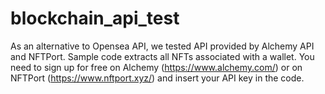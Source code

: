 # blockchain_api_test

As an alternative to Opensea API, we tested API provided by Alchemy API and NFTPort.
Sample code extracts all NFTs associated with a wallet.
You need to sign up for free on Alchemy (https://www.alchemy.com/) or on NFTPort (https://www.nftport.xyz/) and insert your API key in the code.
